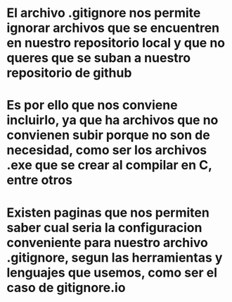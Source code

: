 # El archivo .gitignore nos permite ignorar archivos que se encuentren en nuestro repositorio local y que no queres que se suban a nuestro repositorio de github
# Es por ello que nos conviene incluirlo, ya que ha archivos que no convienen subir porque no son de necesidad, como ser los archivos .exe que se crear al compilar en C, entre otros
# Existen paginas que nos permiten saber cual seria la configuracion conveniente para nuestro archivo .gitignore, segun las herramientas y lenguajes que usemos, como ser el caso de gitignore.io